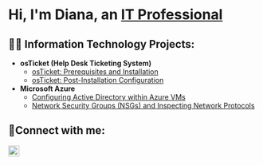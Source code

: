 <h1>Hi, I'm Diana, an <a href="https://www.linkedin.com/in/diana-mccardell/">IT Professional</a></h1>

<h2>👨‍💻 Information Technology Projects:</h2>

- <b>osTicket (Help Desk Ticketing System)</b>
  - [osTicket: Prerequisites and Installation](https://github.com/d-mccardell/osticket-prereqs)
  - [osTicket: Post-Installation Configuration](https://github.com/d-mccardell/post-install-config)
- <b>Microsoft Azure</b>
  - [Configuring Active Directory within Azure VMs](https://github.com/d-mccardell/configure-ad)
  - [Network Security Groups (NSGs) and Inspecting Network Protocols](https://github.com/d-mccardell/azure-network-protocols)

<h2>🤳Connect with me:</h2>


[<img align="left" alt="Diana | LinkedIn" width="22px" src="https://cdn.jsdelivr.net/npm/simple-icons@v3/icons/linkedin.svg" />][linkedin]



[linkedin]: https://linkedin.com/in/diana-mccardell
